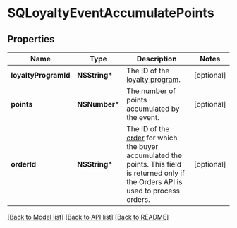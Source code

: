 # SQLoyaltyEventAccumulatePoints

## Properties
Name | Type | Description | Notes
------------ | ------------- | ------------- | -------------
**loyaltyProgramId** | **NSString*** | The ID of the [loyalty program](https://developer.squareup.com/reference/square_2023-10-18/objects/LoyaltyProgram). | [optional] 
**points** | **NSNumber*** | The number of points accumulated by the event. | [optional] 
**orderId** | **NSString*** | The ID of the [order](https://developer.squareup.com/reference/square_2023-10-18/objects/Order) for which the buyer accumulated the points. This field is returned only if the Orders API is used to process orders. | [optional] 

[[Back to Model list]](../README.md#documentation-for-models) [[Back to API list]](../README.md#documentation-for-api-endpoints) [[Back to README]](../README.md)


